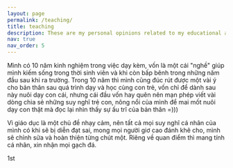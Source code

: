 ```yaml
---
layout: page
permalink: /teaching/
title: teaching
description: These are my personal opinions related to my educational activities, written in Vietnamese
nav: true
nav_order: 5
---
```


Mình có 10 năm kinh nghiệm trong việc dạy kèm, vốn là một cái "nghề" giúp mình kiếm sống trong thời sinh viên và khi còn bấp bênh trong những năm đầu sau khi ra trường. Trong 10 năm thì mình cũng đúc rút được một vài ý cho bản thân sau quá trình dạy và học cùng con trẻ, vốn chỉ để dành sau này nuôi dạy con cái, nhưng cái đầu vốn hay quên nên mạn phép viết vài dòng chia sẻ những suy nghĩ trẻ con, nông nổi của mình để mai mốt nuôi dạy con thật mà đọc lại nhìn thấy sự ấu trĩ của bản thân =))) 

Vì giáo dục là một chủ đề nhạy cảm, nên tất cả mọi suy nghĩ cá nhân của mình có khi sẽ bị diễn đạt sai, mong mọi người giơ cao đánh khẽ cho, mình sẽ chỉnh sửa và hoàn thiện từng chút một. Riêng về quan điểm thì mang tính cá nhân, xin nhận mọi gạch đá.

1st